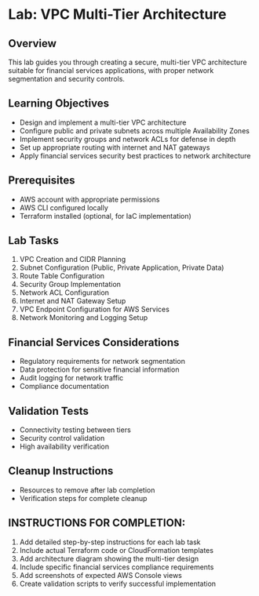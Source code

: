 # Lab: VPC Multi-Tier Architecture

## Overview
This lab guides you through creating a secure, multi-tier VPC architecture suitable for financial services applications, with proper network segmentation and security controls.

## Learning Objectives
- Design and implement a multi-tier VPC architecture
- Configure public and private subnets across multiple Availability Zones
- Implement security groups and network ACLs for defense in depth
- Set up appropriate routing with internet and NAT gateways
- Apply financial services security best practices to network architecture

## Prerequisites
- AWS account with appropriate permissions
- AWS CLI configured locally
- Terraform installed (optional, for IaC implementation)

## Lab Tasks
1. VPC Creation and CIDR Planning
2. Subnet Configuration (Public, Private Application, Private Data)
3. Route Table Configuration
4. Security Group Implementation
5. Network ACL Configuration
6. Internet and NAT Gateway Setup
7. VPC Endpoint Configuration for AWS Services
8. Network Monitoring and Logging Setup

## Financial Services Considerations
- Regulatory requirements for network segmentation
- Data protection for sensitive financial information
- Audit logging for network traffic
- Compliance documentation

## Validation Tests
- Connectivity testing between tiers
- Security control validation
- High availability verification

## Cleanup Instructions
- Resources to remove after lab completion
- Verification steps for complete cleanup

## INSTRUCTIONS FOR COMPLETION:
1. Add detailed step-by-step instructions for each lab task
2. Include actual Terraform code or CloudFormation templates
3. Add architecture diagram showing the multi-tier design
4. Include specific financial services compliance requirements
5. Add screenshots of expected AWS Console views
6. Create validation scripts to verify successful implementation

